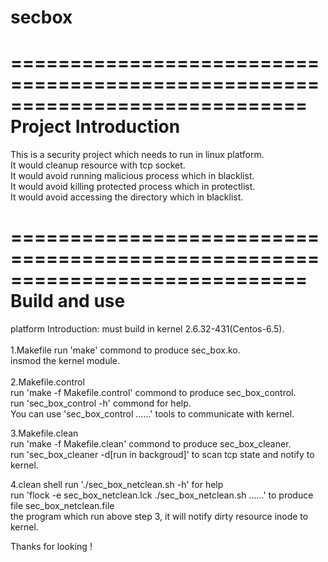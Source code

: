 # secbox</br>   
=============================================================================
Project Introduction      
=============================================================================
This is a security project which needs to run in linux platform.  
It would cleanup resource with tcp socket.   
It would avoid running malicious process which in blacklist.   
It would avoid killing protected process which in protectlist.   
It would avoid accessing the directory which in blacklist.   

=============================================================================
Build and use    
=============================================================================
platform Introduction: must build in kernel 2.6.32-431(Centos-6.5).</br>     
1.Makefile
run 'make' commond to produce sec_box.ko.   
insmod the kernel module.</br>   
2.Makefile.control   
run 'make -f Makefile.control' commond to produce sec_box_control.    
run 'sec_box_control -h' commond for help.       
You can use 'sec_box_control ......' tools to communicate with kernel.   

3.Makefile.clean    
run 'make -f Makefile.clean' commond to produce sec_box_cleaner.    
run 'sec_box_cleaner -d[run in backgroud]' to scan tcp state and notify to kernel.   

4.clean shell
run './sec_box_netclean.sh -h' for help   
run 'flock -e sec_box_netclean.lck ./sec_box_netclean.sh ......' to produce file sec_box_netclean.file   
the program which run above step 3, it will notify dirty resource inode to kernel.   

Thanks for looking !       
